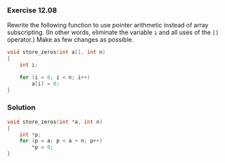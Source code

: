 ### Exercise 12.08
Rewrite the following function to use pointer arithmetic instead of array
subscripting. (In other words, eliminate the variable `i` and all uses of the
`[]` operator.) Make as few changes as possible.

```c
void store_zeros(int a[], int n)
{
    int i;

    for (i = 0; i < n; i++)
        a[i] = 0;
}
```

### Solution

```c
void store_zeros(int *a, int n)
{
    int *p;
    for (p = a; p < a + n; p++)
        *p = 0;
}
```